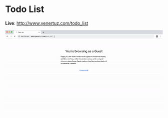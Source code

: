 # Todo List

**Live**: http://www.yenertuz.com/todo_list

![Demo of Todo List](todo_list.gif?raw=true "Todo List")
